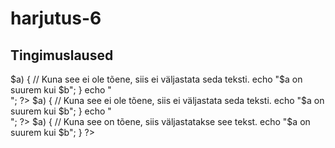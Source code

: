 harjutus-6
==========
<!DOCTYPE HTML>
<html>
   <head>
   <title>Harjutus3</title>
   <meta http-equiv="Content-Type" content="text/html;
   charset=utf-8">
   <title>PHP põhitõed</title>
   </head>
   <body>
      <h2>Tingimuslaused</h2>
      	<?php
      		$a = 4;
      		$b = 5;
      		if ($a<$b) {
      			echo "$a on väiksem kui $b";
      		}
      	?>
      	<?php
      		$a = 6;
      		$b = 3;
      		if ($a<$b) {
      			echo "$a on väiksem kui $b";
      		}
      	?>
      	<?php
      		if ($b < $a) {
      			// Kuna see on tõene, siis väljastatakse see tekst.
        		echo "$b on väiksem kui $a";
    		} elseif ($a = $a) {
        		// Kuna see ei ole tõene, siis ei väljastata seda teksti.
        		echo "$a on $a";
    		} elseif ($b > $a) {
    			// Kuna see ei ole tõene, siis ei väljastata seda teksti.
        		echo "$a on suurem kui $b";      
    		}
    		echo "<br>";
    	?>
    	<?php
    		$a = 5;
      		$b = 5;
      		if ($b < $a) {
      			// Kuna see ei ole tõene, siis ei väljastata seda teksti.
        		echo "$b on väiksem kui $a";
    		} elseif ($a = $a) {
        		// Kuna see on tõene, siis väljastatakse see tekst.
        		echo "$a on $b";
    		} elseif ($b > $a) {
    			// Kuna see ei ole tõene, siis ei väljastata seda teksti.
        		echo "$a on suurem kui $b";      
    		}
    		echo "<br>";
    	?>
    	<?php
    		$a = 7;
      		$b = 2;
      		if ($b < $a) {
      			// Kuna see ei ole tõene, siis ei väljastata seda teksti.
        		echo "$b on väiksem kui $a";
    		} elseif ($a = $a) {
        		// Kuna see ei ole tõene, siis ei väljastata seda teksti.
        		echo "$a on $b";
    		} elseif ($b > $a) {
    			// Kuna see on tõene, siis väljastatakse see tekst.
        		echo "$a on suurem kui $b";      
    		}
    	?>
   </body>

</html>
